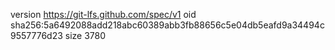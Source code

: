 version https://git-lfs.github.com/spec/v1
oid sha256:5a6492088add218abc60389abb3fb88656c5e04db5eafd9a34494c9557776d23
size 3780
